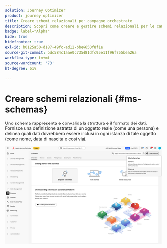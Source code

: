 ```yaml
---
solution: Journey Optimizer
product: journey optimizer
title: Creare schemi relazionali per campagne orchestrate
description: Scopri come creare e gestire schemi relazionali per le campagne orchestrate
badge: label="Alpha"
hide: true
hidefromtoc: true
exl-id: b0125a50-d187-49fc-ad12-bbe6650f8f1e
source-git-commit: bdc584c1aae0c735d81dfc95e11f96f755bea26a
workflow-type: tm+mt
source-wordcount: '73'
ht-degree: 61%

---
```


# Creare schemi relazionali {#ms-schemas}

Uno schema rappresenta e convalida la struttura e il formato dei dati. Fornisce una definizione astratta di un oggetto reale (come una persona) e delinea quali dati dovrebbero essere inclusi in ogni istanza di tale oggetto (come nome, data di nascita e così via).

![Pulsante Crea schema con opzione relazionale selezionata](assets/create-relational-schema.png)
